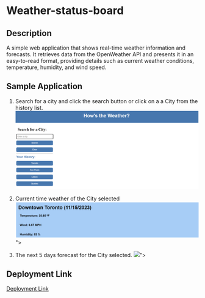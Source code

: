 # Weather-status-board

## Description

A simple web application that shows real-time weather information and forecasts.
It retrieves data from the OpenWeather API and presents it in an easy-to-read format, providing details such as current weather conditions, temperature, humidity, and wind speed.

## Sample Application

1. Search for a city and click the search button or click on a a City from the history list.
   <img src="./Images/Search.png">

2. Current time weather of the City selected
   <img src="./Images/current weather.png">">

3. The next 5 days forecast for the City selected.
   <img src="./Images/5-day forecast.png">">

## Deployment Link

[Deployment Link]()
